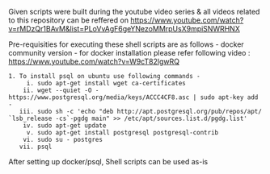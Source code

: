 Given scripts were built during the youtube video series & all videos related to this repository can be reffered on https://www.youtube.com/watch?v=rMDzQr1BAvM&list=PLoVvAgF6geYNezoMMrpUsX9mpiSNWRHNX 

Pre-requisities for executing these shell scripts are as follows -
docker community version - for docker installation please refer following video : https://www.youtube.com/watch?v=W9cT82lgwRQ
	
	1. To install psql on ubuntu use following commands -
		 i. sudo apt-get install wget ca-certificates
		ii. wget --quiet -O - https://www.postgresql.org/media/keys/ACCC4CF8.asc | sudo apt-key add -
	   iii. sudo sh -c 'echo "deb http://apt.postgresql.org/pub/repos/apt/ `lsb_release -cs`-pgdg main" >> /etc/apt/sources.list.d/pgdg.list'
		iv. sudo apt-get update
		 v. sudo apt-get install postgresql postgresql-contrib
		vi. sudo su - postgres
	   vii. psql

After setting up docker/psql, Shell scripts can be used as-is

	
